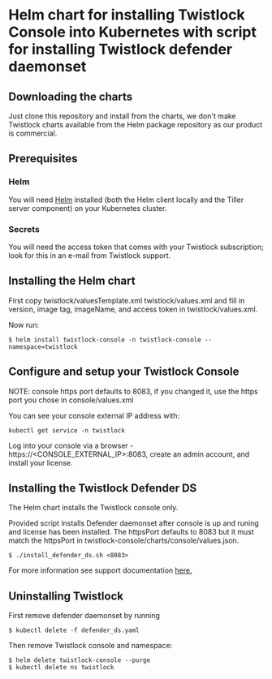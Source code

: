 # Helm chart for installing Twistlock Console into Kubernetes with script for installing Twistlock defender daemonset 

## Downloading the charts

Just clone this repository and install from the charts, we don't make Twistlock charts available from the Helm package repository as our product is commercial.

## Prerequisites

### Helm 

You will need [Helm](https://helm.sh/) installed (both the Helm client locally and the Tiller server component) on your Kubernetes cluster. 

### Secrets

You will need the access token that comes with your Twistlock subscription; look for this in an e-mail from Twistlock support.

## Installing the Helm chart

First copy twistlock/valuesTemplate.xml twistlock/values.xml 
and fill in version, image tag, imageName, and  access token in twistlock/values.xml.

Now run:

	$ helm install twistlock-console -n twistlock-console --namespace=twistlock

	
## Configure and setup your Twistlock Console

NOTE: console https port defaults to 8083, if you changed it, use the https port you chose in console/values.xml

You can see your console external IP address with:

	kubectl get service -n twistlock
	
Log into your console via a browser - https://<CONSOLE_EXTERNAL_IP>:8083, create an admin account, and install your license.  

## Installing the Twistlock Defender DS

The Helm chart installs the Twistlock console only.  

Provided script installs Defender daemonset after console is up and runing and license has been installed.  The httpsPort defaults to 8083 but it must match the httpsPort in twistlock-console/charts/console/values.json.

	$ ./install_defender_ds.sh <8083>

For more information see support documentation [here.](https://docs.twistlock.com/docs/latest/install/install_kubernetes.html#_install_defender)

## Uninstalling Twistlock

First remove defender daemonset by running

	$ kubectl delete -f defender_ds.yaml

Then remove Twistlock console and namespace:

	$ helm delete twistlock-console --purge
	$ kubectl delete ns twistlock 
